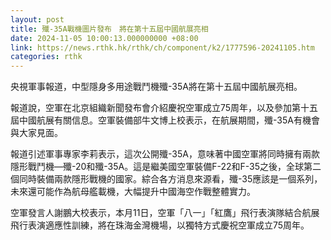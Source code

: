 ```yaml
---
layout: post
title: 殲-35A戰機圖片發布　將在第十五屆中國航展亮相
date: 2024-11-05 10:00:13.000000000 +08:00
link: https://news.rthk.hk/rthk/ch/component/k2/1777596-20241105.htm
categories: rthk
---
```


央視軍事報道，中型隱身多用途戰鬥機殲-35A將在第十五屆中國航展亮相。

報道說，空軍在北京組織新聞發布會介紹慶祝空軍成立75周年，以及參加第十五屆中國航展有關信息。空軍裝備部牛文博上校表示，在航展期間，殲-35A有機會與大家見面。

報道引述軍事專家李莉表示，這次公開殲-35A，意味著中國空軍將同時擁有兩款隱形戰鬥機—殲-20和殲-35A。這是繼美國空軍裝備F-22和F-35之後，全球第二個同時裝備兩款隱形戰機的國家。綜合各方消息來源看，殲-35應該是一個系列，未來還可能作為航母艦載機，大幅提升中國海空作戰整體實力。

空軍發言人謝鵬大校表示，本月11日，空軍「八一」「紅鷹」飛行表演隊結合航展飛行表演適應性訓練，將在珠海金灣機場，以獨特方式慶祝空軍成立75周年。
